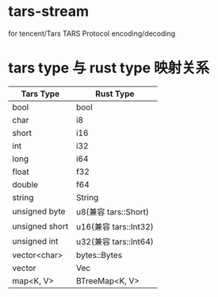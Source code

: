 # tars-stream
for tencent/Tars TARS Protocol encoding/decoding

# tars type 与 rust type 映射关系
|Tars Type|Rust Type|
|---------|---------|
|bool|bool|
|char|i8|
|short|i16|
|int|i32|
|long|i64|
|float|f32|
|double|f64|
|string|String|
|unsigned byte|u8(兼容 tars::Short)|
|unsigned short|u16(兼容 tars::Int32)|
|unsigned int|u32(兼容 tars::Int64)|
|vector\<char>|bytes::Bytes|
|vector<T>|Vec<T>|
|map<K, V>|BTreeMap<K, V>|
